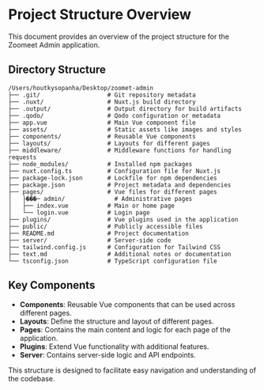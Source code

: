 # Project Structure Overview

This document provides an overview of the project structure for the Zoomeet Admin application.

## Directory Structure

```
/Users/houtkysopanha/Desktop/zoomet-admin
├── .git/                   # Git repository metadata
├── .nuxt/                  # Nuxt.js build directory
├── .output/                # Output directory for build artifacts
├── .qodo/                  # Qodo configuration or metadata
├── app.vue                 # Main Vue component file
├── assets/                 # Static assets like images and styles
├── components/             # Reusable Vue components
├── layouts/                # Layouts for different pages
├── middleware/             # Middleware functions for handling requests
├── node_modules/           # Installed npm packages
├── nuxt.config.ts          # Configuration file for Nuxt.js
├── package-lock.json       # Lockfile for npm dependencies
├── package.json            # Project metadata and dependencies
├── pages/                  # Vue files for different pages
│   ├���─ admin/              # Administrative pages
│   ├── index.vue           # Main or home page
│   └── login.vue           # Login page
├── plugins/                # Vue plugins used in the application
├── public/                 # Publicly accessible files
├── README.md               # Project documentation
├── server/                 # Server-side code
├── tailwind.config.js      # Configuration for Tailwind CSS
├── text.md                 # Additional notes or documentation
└── tsconfig.json           # TypeScript configuration file
```

## Key Components

- **Components**: Reusable Vue components that can be used across different pages.
- **Layouts**: Define the structure and layout of different pages.
- **Pages**: Contains the main content and logic for each page of the application.
- **Plugins**: Extend Vue functionality with additional features.
- **Server**: Contains server-side logic and API endpoints.

This structure is designed to facilitate easy navigation and understanding of the codebase.
